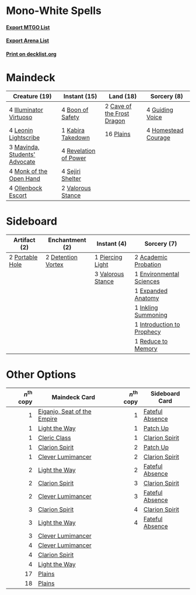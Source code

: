 # Mono-White Spells

#### [Export MTGO List](../collection/Mono-White%20Spells/Mono-White%20Spells.txt)
#### [Export Arena List](../collection/Mono-White%20Spells/Mono-White%20Spells_arena.txt)
#### [Print on decklist.org](http://decklist.org/?deckmain=4%09Boon%20of%20Safety%0A2%09Cave%20of%20the%20Frost%20Dragon%0A4%09Guiding%20Voice%0A4%09Homestead%20Courage%0A4%09Illuminator%20Virtuoso%0A1%09Kabira%20Takedown%0A4%09Leonin%20Lightscribe%0A3%09Mavinda,%20Students'%20Advocate%0A4%09Monk%20of%20the%20Open%20Hand%0A4%09Ollenbock%20Escort%0A16%09Plains%0A4%09Revelation%20of%20Power%0A4%09Sejiri%20Shelter%0A2%09Valorous%20Stance&deckside=2%09Academic%20Probation%0A2%09Detention%20Vortex%0A1%09Environmental%20Sciences%0A1%09Expanded%20Anatomy%0A1%09Inkling%20Summoning%0A1%09Introduction%20to%20Prophecy%0A1%09Piercing%20Light%0A2%09Portable%20Hole%0A1%09Reduce%20to%20Memory%0A3%09Valorous%20Stance)
# Maindeck

|                                             Creature (19)                                              |                                          Instant (15)                                          |                                              Land (18)                                              |                                         Sorcery (8)                                          |
|--------------------------------------------------------------------------------------------------------|------------------------------------------------------------------------------------------------|-----------------------------------------------------------------------------------------------------|----------------------------------------------------------------------------------------------|
|4 [Illuminator Virtuoso](http://gatherer.wizards.com/Pages/Card/Details.aspx?multiverseid=555218)       |4 [Boon of Safety](http://gatherer.wizards.com/Pages/Card/Details.aspx?multiverseid=555205)     |2 [Cave of the Frost Dragon](http://gatherer.wizards.com/Pages/Card/Details.aspx?multiverseid=527540)|4 [Guiding Voice](http://gatherer.wizards.com/Pages/Card/Details.aspx?multiverseid=513496)    |
|4 [Leonin Lightscribe](http://gatherer.wizards.com/Pages/Card/Details.aspx?multiverseid=513497)         |1 [Kabira Takedown](http://gatherer.wizards.com/Pages/Card/Details.aspx?multiverseid=491641)    |16 [Plains](http://gatherer.wizards.com/Pages/Card/Details.aspx?multiverseid=439856)                 |4 [Homestead Courage](http://gatherer.wizards.com/Pages/Card/Details.aspx?multiverseid=534780)|
|3 [Mavinda, Students' Advocate](http://gatherer.wizards.com/Pages/Card/Details.aspx?multiverseid=513498)|4 [Revelation of Power](http://gatherer.wizards.com/Pages/Card/Details.aspx?multiverseid=555229)|                                                                                                     |                                                                                              |
|4 [Monk of the Open Hand](http://gatherer.wizards.com/Pages/Card/Details.aspx?multiverseid=527312)      |4 [Sejiri Shelter](http://gatherer.wizards.com/Pages/Card/Details.aspx?multiverseid=491662)     |                                                                                                     |                                                                                              |
|4 [Ollenbock Escort](http://gatherer.wizards.com/Pages/Card/Details.aspx?multiverseid=540859)           |2 [Valorous Stance](http://gatherer.wizards.com/Pages/Card/Details.aspx?multiverseid=391950)    |                                                                                                     |                                                                                              |


# Sideboard

|                                       Artifact (2)                                       |                                       Enchantment (2)                                       |                                        Instant (4)                                         |                                             Sorcery (7)                                             |
|------------------------------------------------------------------------------------------|---------------------------------------------------------------------------------------------|--------------------------------------------------------------------------------------------|-----------------------------------------------------------------------------------------------------|
|2 [Portable Hole](http://gatherer.wizards.com/Pages/Card/Details.aspx?multiverseid=527320)|2 [Detention Vortex](http://gatherer.wizards.com/Pages/Card/Details.aspx?multiverseid=513490)|1 [Piercing Light](http://gatherer.wizards.com/Pages/Card/Details.aspx?multiverseid=540863) |2 [Academic Probation](http://gatherer.wizards.com/Pages/Card/Details.aspx?multiverseid=513484)      |
|                                                                                          |                                                                                             |3 [Valorous Stance](http://gatherer.wizards.com/Pages/Card/Details.aspx?multiverseid=391950)|1 [Environmental Sciences](http://gatherer.wizards.com/Pages/Card/Details.aspx?multiverseid=513477)  |
|                                                                                          |                                                                                             |                                                                                            |1 [Expanded Anatomy](http://gatherer.wizards.com/Pages/Card/Details.aspx?multiverseid=513478)        |
|                                                                                          |                                                                                             |                                                                                            |1 [Inkling Summoning](http://gatherer.wizards.com/Pages/Card/Details.aspx?multiverseid=513687)       |
|                                                                                          |                                                                                             |                                                                                            |1 [Introduction to Prophecy](http://gatherer.wizards.com/Pages/Card/Details.aspx?multiverseid=513480)|
|                                                                                          |                                                                                             |                                                                                            |1 [Reduce to Memory](http://gatherer.wizards.com/Pages/Card/Details.aspx?multiverseid=513502)        |


# Other Options

|*n*<sup>th</sup> copy|                                            Maindeck Card                                             |*n*<sup>th</sup> copy|                                      Sideboard Card                                      |
|--------------------:|------------------------------------------------------------------------------------------------------|--------------------:|------------------------------------------------------------------------------------------|
|                    1|[Eiganjo, Seat of the Empire](http://gatherer.wizards.com/Pages/Card/Details.aspx?multiverseid=548581)|                    1|[Fateful Absence](http://gatherer.wizards.com/Pages/Card/Details.aspx?multiverseid=534774)|
|                    1|[Light the Way](http://gatherer.wizards.com/Pages/Card/Details.aspx?multiverseid=548317)              |                    1|[Patch Up](http://gatherer.wizards.com/Pages/Card/Details.aspx?multiverseid=555224)       |
|                    1|[Cleric Class](http://gatherer.wizards.com/Pages/Card/Details.aspx?multiverseid=527293)               |                    1|[Clarion Spirit](http://gatherer.wizards.com/Pages/Card/Details.aspx?multiverseid=503610) |
|                    1|[Clarion Spirit](http://gatherer.wizards.com/Pages/Card/Details.aspx?multiverseid=503610)             |                    2|[Patch Up](http://gatherer.wizards.com/Pages/Card/Details.aspx?multiverseid=555224)       |
|                    1|[Clever Lumimancer](http://gatherer.wizards.com/Pages/Card/Details.aspx?multiverseid=513487)          |                    2|[Clarion Spirit](http://gatherer.wizards.com/Pages/Card/Details.aspx?multiverseid=503610) |
|                    2|[Light the Way](http://gatherer.wizards.com/Pages/Card/Details.aspx?multiverseid=548317)              |                    2|[Fateful Absence](http://gatherer.wizards.com/Pages/Card/Details.aspx?multiverseid=534774)|
|                    2|[Clarion Spirit](http://gatherer.wizards.com/Pages/Card/Details.aspx?multiverseid=503610)             |                    3|[Clarion Spirit](http://gatherer.wizards.com/Pages/Card/Details.aspx?multiverseid=503610) |
|                    2|[Clever Lumimancer](http://gatherer.wizards.com/Pages/Card/Details.aspx?multiverseid=513487)          |                    3|[Fateful Absence](http://gatherer.wizards.com/Pages/Card/Details.aspx?multiverseid=534774)|
|                    3|[Clarion Spirit](http://gatherer.wizards.com/Pages/Card/Details.aspx?multiverseid=503610)             |                    4|[Clarion Spirit](http://gatherer.wizards.com/Pages/Card/Details.aspx?multiverseid=503610) |
|                    3|[Light the Way](http://gatherer.wizards.com/Pages/Card/Details.aspx?multiverseid=548317)              |                    4|[Fateful Absence](http://gatherer.wizards.com/Pages/Card/Details.aspx?multiverseid=534774)|
|                    3|[Clever Lumimancer](http://gatherer.wizards.com/Pages/Card/Details.aspx?multiverseid=513487)          |                     |                                                                                          |
|                    4|[Clever Lumimancer](http://gatherer.wizards.com/Pages/Card/Details.aspx?multiverseid=513487)          |                     |                                                                                          |
|                    4|[Clarion Spirit](http://gatherer.wizards.com/Pages/Card/Details.aspx?multiverseid=503610)             |                     |                                                                                          |
|                    4|[Light the Way](http://gatherer.wizards.com/Pages/Card/Details.aspx?multiverseid=548317)              |                     |                                                                                          |
|                   17|[Plains](http://gatherer.wizards.com/Pages/Card/Details.aspx?multiverseid=439856)                     |                     |                                                                                          |
|                   18|[Plains](http://gatherer.wizards.com/Pages/Card/Details.aspx?multiverseid=439856)                     |                     |                                                                                          |

